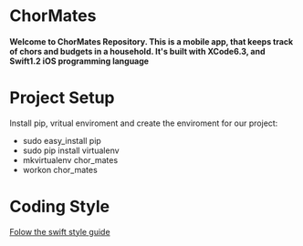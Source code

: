 <html>
<body>

# ChorMates

<p><h4>Welcome to ChorMates Repository. This is a mobile app, that keeps track of chors and budgets in a household. It's built with XCode6.3, and Swift1.2 iOS programming language</h4></p>

<p><h1> Project Setup </h1></p>
<p> Install pip, vritual enviroment and create the enviroment for our project: </p>

<ul>
  <li>sudo easy_install pip</li>
  <li>sudo pip install virtualenv</li>
  <li>mkvirtualenv chor_mates</li>
  <li>workon chor_mates</li>
</ul>  

<p><h1> Coding Style </h1></p>
<p><a href="https://github.com/raywenderlich/swift-style-guide#naming"> Folow the swift style guide </a></p>


</body>
</html>
